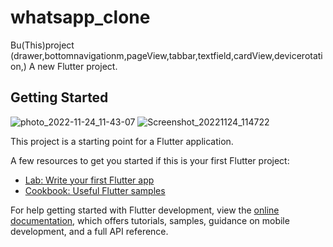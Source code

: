 # whatsapp_clone
Bu(This)project (drawer,bottomnavigationm,pageView,tabbar,textfield,cardView,devicerotation,)
A new Flutter project.

## Getting Started
![photo_2022-11-24_11-43-07](https://user-images.githubusercontent.com/110228652/203712959-e2f4c103-4609-4e71-92c3-04263df792d3.jpg)
![Screenshot_20221124_114722](https://user-images.githubusercontent.com/110228652/203713759-3ced1295-6871-4f2f-8455-18aa37a97804.png)


This project is a starting point for a Flutter application.

A few resources to get you started if this is your first Flutter project:

- [Lab: Write your first Flutter app](https://docs.flutter.dev/get-started/codelab)
- [Cookbook: Useful Flutter samples](https://docs.flutter.dev/cookbook)

For help getting started with Flutter development, view the
[online documentation](https://docs.flutter.dev/), which offers tutorials,
samples, guidance on mobile development, and a full API reference.
